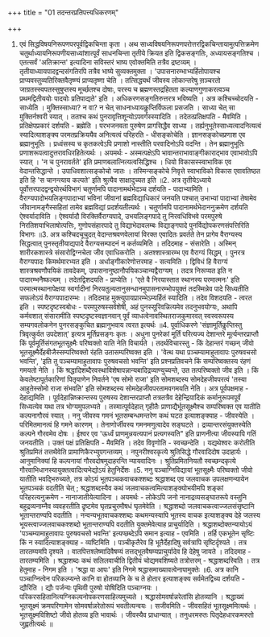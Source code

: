 +++
title = "01 तदन्तरप्रतिपत्त्यधिकरणम्"

+++
1. एवं सिद्धविषयनिरूपणपरपूर्वद्विकचिन्ता कृता । अथ साध्यविषयनिरूपणपरोत्तरद्विकचिन्तायामुत्पत्तिक्रमेण चतुर्थाध्यायनिरूपणीयसाध्यांशात्पूर्वं साधनचिन्ता तृतीये क्रियत इति द्विकसङ्गतिः, अध्यायसङ्गतिश्च । एतत्सर्वं 'अतिक्रान्त' इत्यादिना सविस्तरं भाष्य एवोक्तमिति तत्रैव द्रष्टव्यम् । तृतीयाध्यायपादद्वन्दसंगतिरपि तत्रैव भाष्ये सुव्यक्तमुक्ता । 'उपासनारम्भाभ्यर्हितोपायश्च प्राप्यवस्तुव्यतिरिक्तवैतृष्ण्यं प्राप्यतृष्णा चेति । तत्सिद्ध्यर्थं जीवस्य लोकान्तरेषु स़ञ्चरतो जाग्रतस्स्वपतस्सुषुप्तस्य मूर्च्छतश्च दोषाः, परस्य च ब्रह्मणस्तद्रहितता कल्याणगुणाकरत्वञ्च प्रथमद्वितीययोः पादयोः प्रतिपाद्यते' इति । अधिकरणसङ्गतिरुत्तरत्र भविष्यति । अत्र कश्चिच्चोदयति - साध्येति । मुक्तिस्साध्या? न वा? न चेत् साधनाध्यायकॢप्तिर्विफला प्रसजति । साध्या चेत् सा मुक्तिर्नश्वरी स्यात् । ततश्च कथं पुनरावृत्तिशून्योऽपवर्गस्स्यादिति । तदेतत्प्रतिक्षपति - मैवमिति । प्रतिक्षेपप्रकारं दर्शयति - ब्रह्मेति । परभजनवता पुरुषेण प्रागसिद्धैव साध्या । तर्ह्यनुभूतेस्साध्यत्वादनित्यत्वं स्यादित्याशङ्क्य परमतप्रक्रिययैव अनित्यत्वं परिहरति - धीसङ्कोचेति । ज्ञानसङ्कोचप्रणाश एव ब्रह्मानुभूतिः । प्रध्वंसस्य च कृतकत्वेऽपि प्रणाशो नास्तीति परवादिनोऽपि वदन्ति । तेन ब्रह्मानुभूतिः प्रणाशरूपत्वादुत्तरावधिरहितेत्यर्थः । अयमर्थः - अस्मत्पक्षेऽपि भावान्तराभावाङ्गीकाराद्भाव एवाभावोऽपि स्यात् । 'न च पुनरावर्तते' इति प्रमाणबलात्नित्यत्वसिद्धिश्च । धियो विकासस्स्वाभाविक एव वेदान्तसिद्धान्ते । उपाधिवशात्सङ्कोचो जातः । तस्मिन्सङ्कोचे निवृत्ते स्वाभाविको विकास एवावतिष्ठत इति हि 'स चानन्त्याय कल्पते' इति श्रुत्यैव साक्षादुच्यत इति ॥2. अत्र तृतीयेऽध्याये पूर्वोत्तरपादद्वन्द्वयोरर्थविभागं चतुर्णामपि पादानामर्थभेदञ्च दर्शयति - पादाभ्यामिति । वैराग्यपादोभयलिङ्गपादाभ्यां भविनां जीवानां ब्रह्मविद्याधिकारं जनयति पश्चात् उभाभ्यां पादाभ्यां तेषामेव जीवानामङ्गैस्सहितां तामेव ब्रह्मविद्यां प्रदर्शयतीत्यर्थः । चतुर्णामपि पादानामर्थभेदाननुक्रमेण दर्शयति ऐश्वर्यादाविति । ऐश्वर्यादौ विरक्तिर्वैराग्यपादे, उभयलिङ्गपादे तु निरवधिविभवे परमपुरुषे निरतिशयाभिलाषोत्पत्तिः, गुणोपसंहारपादे तु विद्याभेदावलम्बः विद्याङ्गपादे पुनर्विद्योपकरणसंपत्तिरिति विभागः ॥3. अत्र कश्चिदचूचुदत् वेदान्तश्रवणवेलायां विरक्त एवादितः प्रवर्तते तेन प्रागेव वैराग्यस्य सिद्धत्वात् पुनस्तृतीयाद्यपादे वैराग्यसम्पादनं न कर्तव्यमिति । तदिदमाह - संसारेति । अस्मिन् शारीरकशास्त्रे संसारोद्विग्नचेता जीव एवाधिकरोति । अतश्शास्त्रारम्भ एव वैराग्यं सिद्धम् । पुनरत्र वैराग्यपादः किमर्थमारभ्यत इति । अर्धाङ्गीकारेणोत्तरमाह - सत्यमिति । द्विविधं हि वैराग्यं शास्त्रश्रवणौपयिकं तावदेकम्, उपासनानुष्ठानौपयिकञ्चान्यद्वैराग्यम् । तदत्र निरूप्यत इति न पादारम्भनैष्फल्यम् । तदेतद्विशदयति - प्राप्येति । 'एते वै निरयास्तात स्थानस्य परमात्मनः' इति परमात्मस्थानापेक्षया स्वर्गादीनां निरयतुल्यतानुसन्धानमुपासनारम्भोपयुक्तं तदस्मिन्नेव पादे सिध्यतीति सफलोऽयं वैराग्यपादारम्भः । तदिदमाह मुक्त्युपायप्रारम्भेऽम्यर्हितं स्यादिति । तदेव विशदयति - त्वरत इति । स्पष्टदृष्टस्वबोधः - परमपुरुषस्सर्वशेषी, अहं पुनस्सूरिवन्नित्यमेव तदनुभवयोग्यः, अथापि कर्मवशात् संसारामीति स्पष्टदृष्टस्वज्ञानवान् पूर्वं व्याधत्वेनावस्थितराजकुमारवत् स्वस्वरूपस्य सम्यगवलोकनेन पुनरसङ्कुचित ब्रह्मानुभवाय त्वरत इत्यर्थः ॥4. पूर्वाधिकरणे 'संज्ञामूर्तिकॢप्तिस्तु त्रिवृत्कुर्वत उपदेशात्' इत्यत्र मूर्तिप्रसङ्गः कृतः । अधुना पुनरेकां मूर्तिं परित्यज्य देशान्तरे मूर्त्यन्तरप्राप्तौ किं पूर्वमूर्तिसंगतभूतसूक्ष्मैः परिष्वक्तो याति नेति विचार्यते । तदर्थविचारस्तु - किं देहान्तरं गच्छन् जीवो भूतसूक्ष्मैर्देहबीजैस्सम्परिष्वक्तो रंहति उतासम्परिष्वक्त इति । 'वेत्थ यथा प़ञ्चम्यामाहुतावापः पुरुषवचसो भवन्ति', 'इति तु पञ्चम्यामाहुतावापः पुरुषवचसो भवन्ति' इति प्रश्नप्रतिवचने किं सम्परिष्वक्तस्य रंहणं गमयतो नेति । किं श्रद्धादिशब्दैरवस्थाविशेषापन्नान्यबादिद्रव्याण्युच्यन्ते, उत तत्परिष्वक्तो जीव इति । किं केवलेष्टापूर्तकारिणां पितृयाणेन निवर्तने 'एष सोमो राजा' इति सोमशब्दस्य सोमदेहजीवपरत्वं 'तस्या आहुतेस्सोमो राजा संभवति' इति सोमशब्दस्य सोमदेहजीवपरतामवगमयति नेति । अत्र पूर्वपक्षमाह - देहाद्यमिति । पूर्वदेहान्निष्क्रान्तस्य पुरुषस्य देशान्तरप्राप्तौ तत्रतत्रैव देहेन्द्रियादिकं कर्मानुरूपमपूर्वं सिध्यत्येव यथा तत्र भोग्यमुपलभ्यते । तस्मात्पूर्वदेहात् गृहीतैः प्राणाद्यैर्भूतसूक्ष्मैश्च सम्परिष्वक्त एव यातीति कल्पनागौरवं स्यात् । ननु जीवस्य गमनं भूतसम्बन्धमन्तरेण कथं घटत इत्याशङ्क्याह - जीवस्येति । परिमितमानत्वं हि गमने कारणम् । तेनाणोर्जीवस्य गमनमणुत्वादेव सङ्घटते । द्रव्यान्तरसंयुक्तस्येति कल्पने गौरवमेव दोषः । ईश्वर एव 'ऊर्ध्वं प्राणमुन्नयत्यपानं प्रत्यगस्यति" इति प्राणनीत्या जीवस्यापि गतिं जनयतीति । उक्तं पक्षं प्रतिक्षिपति - मैवमिति । तदेव विवृणोति - स्वच्छन्देति । यद्यथेश्वरः करोतीति श्रुतिप्रमितं तत्तथैवेति प्रामाणिकैरभ्युपगन्तव्यम् । नपुनरीश्वरकृत्ये श्रुतिसिद्धे गौरवादिदोष उदाहार्यः । आनुमानिक्यां हि कल्पनायां गौरवदोषमुदाहरन्ति न्यायवादिनः । श्रुतिप्रमितनियतौ स्वच्छन्दकृत्ये गौरवाभिधानस्यायुक्तत्वादित्यभेद्योऽयं हेतुनिर्देशः ॥5. ननु पञ्चाग्निविद्यायां भूतसूक्ष्मैः परिष्वक्तो जीवो यातीति भवद्भिरुच्यते, तत्र कोऽयं भूतपञ्चकवाचकश्शब्दः श्रद्धाशब्द एव जलवाचक उपलक्षणन्यायेन भूतपञ्चकं वदतीति चेत् ; श्रद्धाशब्दस्यैव कथं जलवाचकत्वमित्याशङ्क्योभयीमपि शङ्कां परिहरत्यनुक्रमेण - नानाजातीयेत्यादिना । अयमर्थः - लोकेऽपि जनो नानाद्रव्यसङ्घातरूपे वस्तुनि बहुद्रव्यनाम्नैव व्यवहरतीति द्रृष्टमेव घृतप्रचुरमौषधं घृतमेवेति । श्रद्धाशब्दो जलवाचकत्वाज्जलसंसृष्टानि भूतान्तराण्यपि वदतीति । नन्वन्यभूतवाचकश्शब्दः कथमन्यस्यापि भूतस्य वाचक इत्याशङ्क्य देहे जलस्य भूयस्त्वाज्जलवाचकश्शब्दो भूतान्तराण्यपि वदतीति युक्तमेवेत्याह प्राचुर्यादिति । श्रद्धाशब्दोक्तन्यायोऽयं 'पञ्चम्यामाहुतावापः पुरुषवचसो भवन्ति' इत्यप्छब्देऽपि समान इत्याह - एवमिति । तर्हि एकभूतेन सृष्टिः किं न स्यादित्याशङ्क्याह - व्यष्टिमिति । पञ्चीकृतैरेव हि भूतैर्देहादिषु सर्वत्रापि सृष्टिर्दृश्यते । तत्र तारतम्यमपि दृश्यते । वातपित्तश्लेष्मादिवैषम्यं तत्तद्भूतवैषम्यप्राचुर्यादेव हि देहेषु जायते । तदिदमाह - तारतम्यमिति । श्रद्धाशब्दः कथं सलिलवाचीति द्वितीयं चोद्यमवशिष्यते तत्रोत्तरम् - श्रद्धाशब्दस्विति । तत्र हेतुमाह - निगम इति । 'श्रद्धा वा आपः' इति निगमे श्रद्धासमाख्यावत्वेनापामुक्तेः ॥6. अत्र कानि पञ्चाग्नित्वेन परिकल्प्यन्ते कानि वा होतव्यानि के च ते होतार इत्याशङ्क्य सर्वमेतद्विच्य दर्शयति - द्यौरिति । द्यौः पर्जन्यः पृथिवी पुरुषो योषिदिति पञ्चाग्नयः । परिकरसहितानित्यग्निकल्पनोपकरणसाहित्यमुच्यते । श्रद्धासोमवर्षान्नरेतांसि होतव्यानि । श्रद्धाख्यं भूतसूक्ष्मं क्रमपरिणामेन सोमवर्षान्नरेतोरूपं भवतीत्यन्वयः । सजीवमिति - जीवसहितं भूतसूक्ष्ममित्यर्थः । भूतसूक्ष्मविशिष्टो जीवो होतव्य इति भावार्थः । जीवस्यैव प्राधान्यात् । तनुधरमरुतः पितृदेहधारकमरुतो जुह्वतीत्यर्थः ॥